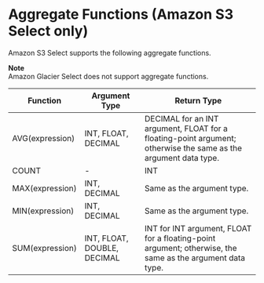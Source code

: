 # Aggregate Functions \(Amazon S3 Select only\)<a name="s3-glacier-select-sql-reference-aggregate"></a>

Amazon S3 Select supports the following aggregate functions\.

**Note**  
Amazon Glacier Select does not support aggregate functions\.


| Function | Argument Type | Return Type | 
| --- | --- | --- | 
| AVG\(expression\) | INT, FLOAT, DECIMAL | DECIMAL for an INT argument, FLOAT for a floating\-point argument; otherwise the same as the argument data type\. | 
| COUNT |  \-  | INT | 
| MAX\(expression\) | INT, DECIMAL | Same as the argument type\. | 
| MIN\(expression\) | INT, DECIMAL | Same as the argument type\. | 
| SUM\(expression\) | INT, FLOAT, DOUBLE, DECIMAL | INT for INT argument, FLOAT for a floating\-point argument; otherwise, the same as the argument data type\. | 